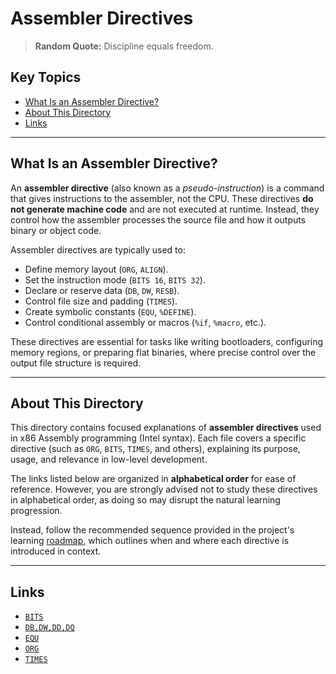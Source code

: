 # Assembler Directives

> **Random Quote:** Discipline equals freedom.

## Key Topics

+ [What Is an Assembler Directive?](#what-is-an-assembler-directive)
+ [About This Directory](#about-this-directory)
+ [Links](#links)

---

## What Is an Assembler Directive?

An **assembler directive** (also known as a *pseudo-instruction*) is a command that gives instructions to the assembler, not the CPU. These directives **do not generate machine code** and are not executed at runtime. Instead, they control how the assembler processes the source file and how it outputs binary or object code.

Assembler directives are typically used to:

+ Define memory layout (`ORG`, `ALIGN`).
+ Set the instruction mode (`BITS 16`, `BITS 32`).
+ Declare or reserve data (`DB`, `DW`, `RESB`).
+ Control file size and padding (`TIMES`).
+ Create symbolic constants (`EQU`, `%DEFINE`).
+ Control conditional assembly or macros (`%if`, `%macro`, etc.).

These directives are essential for tasks like writing bootloaders, configuring memory regions, or preparing flat binaries, where precise control over the output file structure is required.

---

## About This Directory

This directory contains focused explanations of **assembler directives** used in x86 Assembly programming (Intel syntax). Each file covers a specific directive (such as `ORG`, `BITS`, `TIMES`, and others), explaining its purpose, usage, and relevance in low-level development.

The links listed below are organized in **alphabetical order** for ease of reference. However, you are strongly advised not to study these directives in alphabetical order, as doing so may disrupt the natural learning progression.

Instead, follow the recommended sequence provided in the project's learning [roadmap](../../roadmap/README.md), which outlines when and where each directive is introduced in context.

---

## Links

+ [`BITS`](./bits.md)
+ [`DB,DW,DD,DQ`](./db.md)
+ [`EQU`](./equ.md)
+ [`ORG`](./org.md)
+ [`TIMES`](./times.md)
